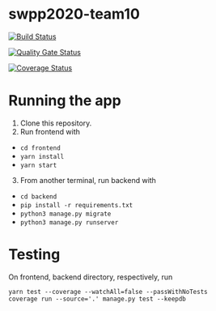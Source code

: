 # swpp2020-team10

[![Build Status](https://travis-ci.org/swsnu/swpp2020-team10.svg?branch=master)](https://travis-ci.org/swsnu/swpp2020-team10)  

[![Quality Gate Status](https://sonarcloud.io/api/project_badges/measure?project=swsnu_swpp2020-team10&metric=alert_status)](https://sonarcloud.io/dashboard?id=swsnu_swpp2020-team10)

[![Coverage Status](https://coveralls.io/repos/github/swsnu/swpp2020-team10/badge.svg?branch=master)](https://coveralls.io/github/swsnu/swpp2020-team10?branch=master)  

# Running the app
1. Clone this repository.  
2. Run frontend with
  - `cd frontend`
  - `yarn install`
  - `yarn start`
3. From another terminal, run backend with
  - `cd backend`
  - `pip install -r requirements.txt`
  - `python3 manage.py migrate`
  - `python3 manage.py runserver`
  
# Testing
On frontend, backend directory, respectively, run


`yarn test --coverage --watchAll=false --passWithNoTests`  
`coverage run --source='.' manage.py test --keepdb`  
